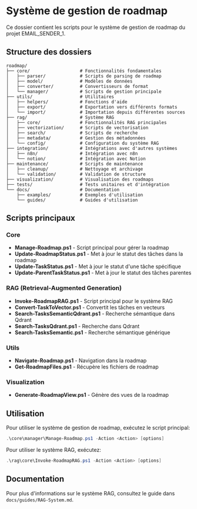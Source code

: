 # Système de gestion de roadmap

Ce dossier contient les scripts pour le système de gestion de roadmap du projet EMAIL_SENDER_1.

## Structure des dossiers

```
roadmap/
├── core/                   # Fonctionnalités fondamentales
│   ├── parser/             # Scripts de parsing de roadmap
│   ├── model/              # Modèles de données
│   ├── converter/          # Convertisseurs de format
│   └── manager/            # Scripts de gestion principale
├── utils/                  # Utilitaires
│   ├── helpers/            # Fonctions d'aide
│   ├── export/             # Exportation vers différents formats
│   └── import/             # Importation depuis différentes sources
├── rag/                    # Système RAG
│   ├── core/               # Fonctionnalités RAG principales
│   ├── vectorization/      # Scripts de vectorisation
│   ├── search/             # Scripts de recherche
│   ├── metadata/           # Gestion des métadonnées
│   └── config/             # Configuration du système RAG
├── integration/            # Intégrations avec d'autres systèmes
│   ├── n8n/                # Intégration avec n8n
│   └── notion/             # Intégration avec Notion
├── maintenance/            # Scripts de maintenance
│   ├── cleanup/            # Nettoyage et archivage
│   └── validation/         # Validation de structure
├── visualization/          # Visualisation des roadmaps
├── tests/                  # Tests unitaires et d'intégration
└── docs/                   # Documentation
    ├── examples/           # Exemples d'utilisation
    └── guides/             # Guides d'utilisation
```

## Scripts principaux

### Core

- **Manage-Roadmap.ps1** - Script principal pour gérer la roadmap
- **Update-RoadmapStatus.ps1** - Met à jour le statut des tâches dans la roadmap
- **Update-TaskStatus.ps1** - Met à jour le statut d'une tâche spécifique
- **Update-ParentTaskStatus.ps1** - Met à jour le statut des tâches parentes

### RAG (Retrieval-Augmented Generation)

- **Invoke-RoadmapRAG.ps1** - Script principal pour le système RAG
- **Convert-TaskToVector.ps1** - Convertit les tâches en vecteurs
- **Search-TasksSemanticQdrant.ps1** - Recherche sémantique dans Qdrant
- **Search-TasksQdrant.ps1** - Recherche dans Qdrant
- **Search-TasksSemantic.ps1** - Recherche sémantique générique

### Utils

- **Navigate-Roadmap.ps1** - Navigation dans la roadmap
- **Get-RoadmapFiles.ps1** - Récupère les fichiers de roadmap

### Visualization

- **Generate-RoadmapView.ps1** - Génère des vues de la roadmap

## Utilisation

Pour utiliser le système de gestion de roadmap, exécutez le script principal:

```powershell
.\core\manager\Manage-Roadmap.ps1 -Action <Action> [options]
```

Pour utiliser le système RAG, exécutez:

```powershell
.\rag\core\Invoke-RoadmapRAG.ps1 -Action <Action> [options]
```

## Documentation

Pour plus d'informations sur le système RAG, consultez le guide dans `docs/guides/RAG-System.md`.
